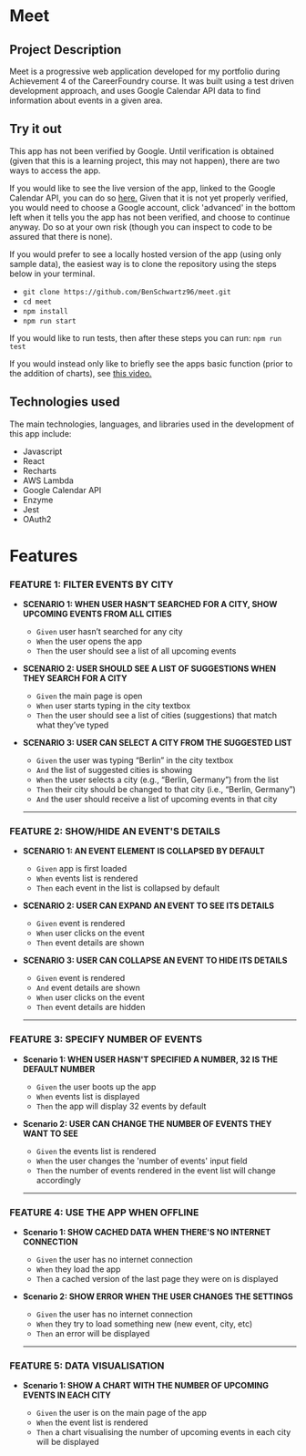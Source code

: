 # Meet

## Project Description 

Meet is a progressive web application developed for my portfolio during Achievement 4 of the CareerFoundry course. It was built using a test driven development approach, and uses Google Calendar API data to find information about events in a given area.

## Try it out

This app has not been verified by Google. Until verification is obtained (given that this is a learning project, this may not happen), there are two ways to access the app.

If you would like to see the live version of the app, linked to the Google Calendar API, you can do so [here.](https://benschwartz96.github.io/meet/) Given that it is not yet properly verified, you would need to choose a Google account, click 'advanced' in the bottom left when it tells you the app has not been verified, and choose to continue anyway. Do so at your own risk (though you can inspect to code to be assured that there is none).

If you would prefer to see a locally hosted version of the app (using only sample data), the easiest way is to clone the repository using the steps below in your terminal.

- `git clone https://github.com/BenSchwartz96/meet.git`
- `cd meet`
- `npm install`
- `npm run start`

If you would like to run tests, then after these steps you can run: `npm run test`

If you would instead only like to briefly see the apps basic function (prior to the addition of charts), see [this video.](https://www.youtube.com/watch?v=BxYCutn1Z3Y)

## Technologies used

The main technologies, languages, and libraries used in the development of this app include:

 - Javascript
 - React
 - Recharts
 - AWS Lambda
 - Google Calendar API
 - Enzyme
 - Jest
 - OAuth2

# **Features**

### **FEATURE 1: FILTER EVENTS BY CITY**

- **SCENARIO 1: WHEN USER HASN’T SEARCHED FOR A CITY, SHOW UPCOMING EVENTS FROM ALL CITIES**

  - `Given` user hasn’t searched for any city
  - `When` the user opens the app
  - `Then` the user should see a list of all upcoming events

- **SCENARIO 2: USER SHOULD SEE A LIST OF SUGGESTIONS WHEN THEY SEARCH FOR A CITY**

  - `Given` the main page is open
  - `When` user starts typing in the city textbox
  - `Then` the user should see a list of cities (suggestions) that match what they’ve typed

- **SCENARIO 3: USER CAN SELECT A CITY FROM THE SUGGESTED LIST**

  - `Given` the user was typing “Berlin” in the city textbox
  - `And` the list of suggested cities is showing
  - `When` the user selects a city (e.g., “Berlin, Germany”) from the list
  - `Then` their city should be changed to that city (i.e., “Berlin, Germany”)
  - `And` the user should receive a list of upcoming events in that city

  ***

### **FEATURE 2: SHOW/HIDE AN EVENT'S DETAILS**

- **SCENARIO 1: AN EVENT ELEMENT IS COLLAPSED BY DEFAULT**

  - `Given` app is first loaded
  - `When` events list is rendered
  - `Then` each event in the list is collapsed by default

- **SCENARIO 2: USER CAN EXPAND AN EVENT TO SEE ITS DETAILS**

  - `Given` event is rendered
  - `When` user clicks on the event
  - `Then` event details are shown

- **SCENARIO 3: USER CAN COLLAPSE AN EVENT TO HIDE ITS DETAILS**

  - `Given` event is rendered
  - `And` event details are shown
  - `When` user clicks on the event
  - `Then` event details are hidden

  ***

### **FEATURE 3: SPECIFY NUMBER OF EVENTS**

- **Scenario 1: WHEN USER HASN'T SPECIFIED A NUMBER, 32 IS THE DEFAULT NUMBER**

  - `Given` the user boots up the app
  - `When` events list is displayed
  - `Then` the app will display 32 events by default

- **Scenario 2: USER CAN CHANGE THE NUMBER OF EVENTS THEY WANT TO SEE**

  - `Given` the events list is rendered
  - `When` the user changes the 'number of events' input field
  - `Then` the number of events rendered in the event list will change accordingly

  ***

### **FEATURE 4: USE THE APP WHEN OFFLINE**

- **Scenario 1: SHOW CACHED DATA WHEN THERE'S NO INTERNET CONNECTION**

  - `Given` the user has no internet connection
  - `When` they load the app
  - `Then` a cached version of the last page they were on is displayed

- **Scenario 2: SHOW ERROR WHEN THE USER CHANGES THE SETTINGS**

  - `Given` the user has no internet connection
  - `When` they try to load something new (new event, city, etc)
  - `Then` an error will be displayed

  ***

### **FEATURE 5: DATA VISUALISATION**

- **Scenario 1: SHOW A CHART WITH THE NUMBER OF UPCOMING EVENTS IN EACH CITY**

  - `Given` the user is on the main page of the app
  - `When` the event list is rendered
  - `Then` a chart visualising the number of upcoming events in each city will be displayed







